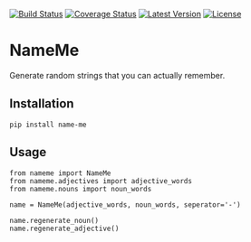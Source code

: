 [![Build Status](https://travis-ci.org/Dinoshauer/name-me.svg?branch=master)](https://travis-ci.org/Dinoshauer/name-me)
[![Coverage Status](https://img.shields.io/coveralls/Dinoshauer/name-me.svg)](https://coveralls.io/r/Dinoshauer/name-me?branch=master)
[![Latest Version](https://pypip.in/version/name-me/badge.png)](https://pypi.python.org/pypi/name-me/)
[![License](https://pypip.in/license/name-me/badge.png)](https://pypi.python.org/pypi/name-me/)


NameMe
======

Generate random strings that you can actually remember.

## Installation

	pip install name-me

## Usage

	from nameme import NameMe
	from nameme.adjectives import adjective_words
	from nameme.nouns import noun_words

	name = NameMe(adjective_words, noun_words, seperator='-')

	name.regenerate_noun()
	name.regenerate_adjective()
